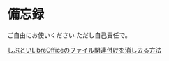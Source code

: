 # 備忘録

ご自由にお使いください
ただし自己責任で。

[しぶといLibreOfficeのファイル関連付けを消し去る方法](https://github.com/tk-yoshimura/CommonplaceBook/tree/main/%E3%81%97%E3%81%B6%E3%81%A8%E3%81%84LibreOffice%E3%81%AE%E3%83%95%E3%82%A1%E3%82%A4%E3%83%AB%E9%96%A2%E9%80%A3%E4%BB%98%E3%81%91%E3%82%92%E6%B6%88%E3%81%97%E5%8E%BB%E3%82%8B%E6%96%B9%E6%B3%95)  